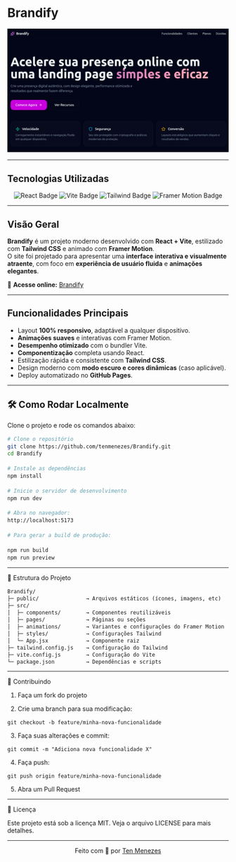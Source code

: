 # Brandify

![Brandify Banner](./public/brandify.png)

---

## Tecnologias Utilizadas  

<p align="center">
  <img src="https://img.shields.io/badge/React-20232A?style=for-the-badge&logo=react&logoColor=61DAFB" alt="React Badge"/>
  <img src="https://img.shields.io/badge/Vite-563D7C?style=for-the-badge&logo=vite&logoColor=FFD62E" alt="Vite Badge"/>
  <img src="https://img.shields.io/badge/TailwindCSS-0F172A?style=for-the-badge&logo=tailwindcss&logoColor=38BDF8" alt="Tailwind Badge"/>
  <img src="https://img.shields.io/badge/Framer_Motion-121212?style=for-the-badge&logo=framer&logoColor=E73C7E" alt="Framer Motion Badge"/>
</p>

---

## Visão Geral  

**Brandify** é um projeto moderno desenvolvido com **React + Vite**, estilizado com **Tailwind CSS** e animado com **Framer Motion**.  
O site foi projetado para apresentar uma **interface interativa e visualmente atraente**, com foco em **experiência de usuário fluida** e **animações elegantes**.

🔗 **Acesse online:** [Brandify](https://tenmenezes.github.io/Brandify)

---

## Funcionalidades Principais  

- Layout **100% responsivo**, adaptável a qualquer dispositivo.  
- **Animações suaves** e interativas com Framer Motion.  
- **Desempenho otimizado** com o bundler Vite.  
- **Componentização** completa usando React.  
- Estilização rápida e consistente com **Tailwind CSS**.  
- Design moderno com **modo escuro e cores dinâmicas** (caso aplicável).  
- Deploy automatizado no **GitHub Pages**.

---

## 🛠️ Como Rodar Localmente  

Clone o projeto e rode os comandos abaixo:

```bash
# Clone o repositório
git clone https://github.com/tenmenezes/Brandify.git
cd Brandify

# Instale as dependências
npm install

# Inicie o servidor de desenvolvimento
npm run dev

# Abra no navegador:
http://localhost:5173

# Para gerar a build de produção:

npm run build
npm run preview
```

---

📁 Estrutura do Projeto
```
Brandify/
├─ public/               → Arquivos estáticos (ícones, imagens, etc)
├─ src/
│  ├─ components/        → Componentes reutilizáveis
│  ├─ pages/             → Páginas ou seções
│  ├─ animations/        → Variantes e configurações do Framer Motion
│  ├─ styles/            → Configurações Tailwind
│  └─ App.jsx            → Componente raiz
├─ tailwind.config.js    → Configuração do Tailwind
├─ vite.config.js        → Configuração do Vite
└─ package.json          → Dependências e scripts
```

---

🤝 Contribuindo

1. Faça um fork do projeto


2. Crie uma branch para sua modificação:
```
git checkout -b feature/minha-nova-funcionalidade
```

3. Faça suas alterações e commit:
```
git commit -m "Adiciona nova funcionalidade X"
```

4. Faça push:
```
git push origin feature/minha-nova-funcionalidade
```

5. Abra um Pull Request




---

🧾 Licença

Este projeto está sob a licença MIT.
Veja o arquivo LICENSE para mais detalhes.


---

<p align="center">
  Feito com 💙 por <a href="https://github.com/tenmenezes">Ten Menezes</a>
</p>